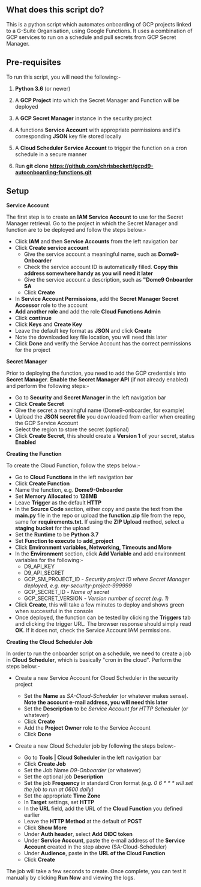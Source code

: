 What does this script do?
-------------------------

This is a python script which automates onboarding of GCP projects linked to a G-Suite Organisation, using Google Functions. It uses a combination of GCP services to run on a schedule and pull secrets from GCP Secret Manager.

Pre-requisites
--------------
To run this script, you will need the following:-

1) **Python 3.6** (or newer)

2) A **GCP Project** into which the Secret Manager and Function will be deployed

3) A **GCP Secret Manager** instance in the security project

4) A functions **Service Account** with appropriate permissions and it's corresponding **JSON** key file stored locally

5) A **Cloud Scheduler Service Account** to trigger the function on a cron schedule in a secure manner

6) Run **git clone https://github.com/chrisbeckett/gcpd9-autoonboarding-functions.git**
    
Setup
-----

**Service Account**

The first step is to create an **IAM Service Account** to use for the Secret Manager retrieval. Go to the project in which the Secret Manager and function are to be deployed and follow the steps below:-

- Click **IAM** and then **Service Accounts** from the left navigation bar
- Click **Create service account**
    - Give the service account a meaningful name, such as **Dome9-Onboarder**
    - Check the service account ID is automatically filled. **Copy this address somewhere handy as you will need it later**
    - Give the service account a description, such as **"Dome9 Onboarder SA**
    - Click **Create**
- In **Service Account Permissions**, add the **Secret Manager Secret Accessor** role to the account
- **Add another role** and add the role **Cloud Functions Admin**
- Click **continue**
- Click **Keys** and **Create Key**
- Leave the default key format as **JSON** and click **Create**
- Note the downloaded key file location, you will need this later
- Click **Done** and verify the Service Account has the correct permissions for the project

**Secret Manager**

Prior to deploying the function, you need to add the GCP credentials into **Secret Manager**. **Enable the Secret Manager API** (if not already enabled) and perform the following steps:-

- Go to **Security** and **Secret Manager** in the left navigation bar
- Click **Create Secret**
- Give the secret a meaningful name (Dome9-onboarder, for example)
- Upload the **JSON secret file** you downloaded from earlier when creating the GCP Service Account
- Select the region to store the secret (optional)
- Click **Create Secret**, this should create a **Version 1** of your secret, status **Enabled**

**Creating the Function**

To create the Cloud Function, follow the steps below:-

- Go to **Cloud Functions** in the left navigation bar
- Click **Create Function**
- Name the function, e.g. **Dome9-Onboarder**
- Set **Memory Allocated** to **128MB**
- Leave **Trigger** as the default **HTTP**
- In the **Source Code** section, either copy and paste the text from the **main.py** file in the repo or upload the **function.zip** file from the repo, same for **requirements.txt**. If using the **ZIP Upload** method, select a **staging bucket** for the upload
- Set the **Runtime** to be **Python 3.7**
- Set **Function to execute** to **add_project**
- Click **Environment variables, Networking, Timeouts and More**
- In the **Environment** section, click **Add Variable** and add environment variables for the following:-
    - D9_API_KEY
    - D9_API_SECRET
    - GCP_SM_PROJECT_ID - *Security project ID where Secret Manager deployed, e.g. my-security-project-999999*
    - GCP_SECRET_ID - *Name of secret*
    - GCP_SECRET_VERSION - *Version number of secret (e.g. 1)*
- Click **Create**, this will take a few minutes to deploy and shows green when successful in the console
- Once deployed, the function can be tested by clicking the **Triggers** tab and clicking the trigger URL. The browser response should simply read **OK**. If it does not, check the Service Account IAM permissions.

**Creating the Cloud Scheduler Job**

In order to run the onboarder script on a schedule, we need to create a job in **Cloud Scheduler**, which is basically "cron in the cloud". Perform the steps below:-

- Create a new Service Account for Cloud Scheduler in the security project
    - Set the **Name** as *SA-Cloud-Scheduler* (or whatever makes sense). **Note the account e-mail address, you will need this later**
    - Set the **Description** to be *Service Account for HTTP Scheduler* (or whatever)
    - Click **Create**
    - Add the **Project Owner** role to the Service Account 
    - Click **Done**
   
- Create a new Cloud Scheduler job by following the steps below:-
    - Go to **Tools | Cloud Scheduler** in the left navigation bar
    - Click **Create Job**
    - Set the Job Name *D9-Onboarder* (or whatever)
    - Set the optional job **Description**
    - Set the job **Frequency** in standard Cron format *(e.g. 0 6 * * * will set the job to run at 0600 daily)*
    - Set the appropriate **Time Zone**
    - In **Target** settings, set **HTTP**
    - In the **URL** field, add the URL of the **Cloud Function** you defined earlier
    - Leave the **HTTP Method** at the default of **POST**
    - Click **Show More**
    - Under **Auth header**, select **Add OIDC token**
    - Under **Service Account**, paste the e-mail address of the **Service Account** created in the step above (SA-Cloud-Scheduler)
    - Under **Audience**, paste in the **URL of the Cloud Function**
    - Click **Create**
    
The job will take a few seconds to create. Once complete, you can test it manually by clicking **Run Now** and viewing the logs.

    

    
